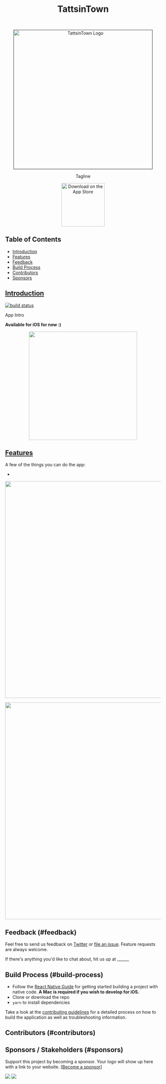 <h1 align="center"> TattsinTown </h1> <br>
<p align="center">
  <a href="">
    <img alt="TattsinTown Logo" title="TattsinTown" src="" width="450">
  </a>
</p>

<p align="center">
  Tagline
</p>

<p align="center">
  <a href="https://itunes.apple.com/us/app/">
    <img alt="Download on the App Store" title="App Store" src="http://i.imgur.com/0n2zqHD.png" width="140">
  </a>

<!--  <a href="https://play.google.com/store/apps/">
    <img alt="Get it on Google Play" title="Google Play" src="http://i.imgur.com/mtGRPuM.png" width="140">
  </a> -->
</p>

<!-- START doctoc generated TOC please keep comment here to allow auto update -->
<!-- DON'T EDIT THIS SECTION, INSTEAD RE-RUN doctoc TO UPDATE -->
## Table of Contents

- [Introduction](#introduction)
- [Features](#features)
- [Feedback](#feedback)
- [Build Process](#build-process)
- [Contributors](#contributors)
- [Sponsors](#sponsors)

<!-- END doctoc generated TOC please keep comment here to allow auto update -->

## [Introduction](#introduction)

[![build status](https://img.shields.io/coveralls/github/gitpoint/git-point.svg?style=flat-square)]()

App Intro

**Available for iOS for now :)**

<p align="center">
  <img src = "http://i.imgur.com/HowF6aM.png" width=350>
</p>

## [Features](#features)

A few of the things you can do the app:

* 

<p align="center">
  <img src = "http://i.imgur.com/IkSnFRL.png" width=700>
</p>

<p align="center">
  <img src = "http://i.imgur.com/0iorG20.png" width=700>
</p>

## Feedback (#feedback)

Feel free to send us feedback on [Twitter](https://twitter.com/gitpointapp) or [file an issue](https://github.com/gitpoint/git-point/issues/new). Feature requests are always welcome.

If there's anything you'd like to chat about, hit us up at ______

## Build Process (#build-process)

- Follow the [React Native Guide](https://facebook.github.io/react-native/docs/getting-started.html) for getting started building a project with native code. **A Mac is required if you wish to develop for iOS.**
- Clone or download the repo
- `yarn` to install dependencies

Take a look at the [contributing guidelines](./CONTRIBUTING.md) for a detailed process on how to build the application as well as troubleshooting information.

## Contributors (#contributors)



## Sponsors / Stakeholders (#sponsors)

Support this project by becoming a sponsor. Your logo will show up here with a link to your website. [[Become a sponsor](https://opencollective.com/git-point#sponsor)]

<a href="https://opencollective.com/git-point/sponsor/0/website" target="_blank"><img src="https://opencollective.com/git-point/sponsor/0/avatar.svg"></a>
<a href="https://opencollective.com/git-point/sponsor/1/website" target="_blank"><img src="https://opencollective.com/git-point/sponsor/1/avatar.svg"></a>
